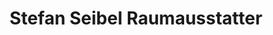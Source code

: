 ---
title: "Stefan Seibel Raumausstatter"
url: /leun/stefan-seibel-raumausstatter/
shop: Teppiche
---